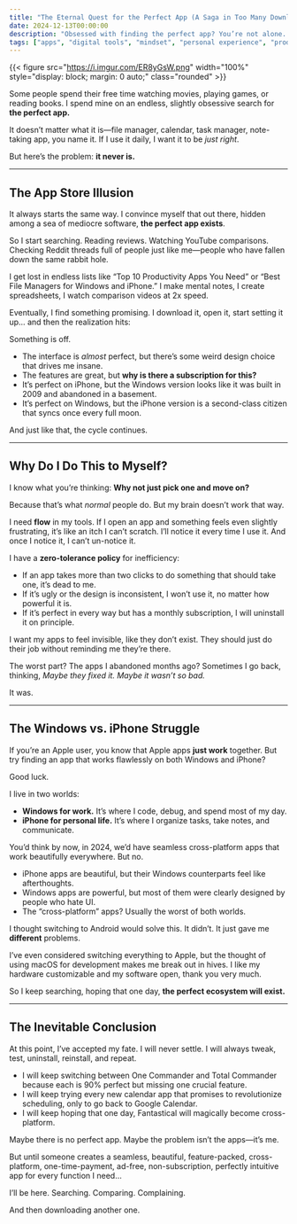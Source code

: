 ```yaml
---
title: "The Eternal Quest for the Perfect App (A Saga in Too Many Downloads)"
date: 2024-12-13T00:00:00
description: "Obsessed with finding the perfect app? You’re not alone. Join me on my endless quest for the ultimate productivity tools."
tags: ["apps", "digital tools", "mindset", "personal experience", "productivity", "tech"]
---
```

{{< figure src="https://i.imgur.com/ER8yGsW.png" width="100%" style="display: block; margin: 0 auto;" class="rounded" >}}

Some people spend their free time watching movies, playing games, or reading books. I spend mine on an endless, slightly obsessive search for **the perfect app.**

It doesn’t matter what it is—file manager, calendar, task manager, note-taking app, you name it. If I use it daily, I want it to be *just right*.

But here’s the problem: **it never is.**

---

## **The App Store Illusion**

It always starts the same way. I convince myself that out there, hidden among a sea of mediocre software, **the perfect app exists**.

So I start searching. Reading reviews. Watching YouTube comparisons. Checking Reddit threads full of people just like me—people who have fallen down the same rabbit hole.

I get lost in endless lists like “Top 10 Productivity Apps You Need” or “Best File Managers for Windows and iPhone.” I make mental notes, I create spreadsheets, I watch comparison videos at 2x speed.

Eventually, I find something promising. I download it, open it, start setting it up… and then the realization hits:

Something is off.

- The interface is *almost* perfect, but there’s some weird design choice that drives me insane.
- The features are great, but **why is there a subscription for this?**
- It’s perfect on iPhone, but the Windows version looks like it was built in 2009 and abandoned in a basement.
- It’s perfect on Windows, but the iPhone version is a second-class citizen that syncs once every full moon.

And just like that, the cycle continues.

---

## **Why Do I Do This to Myself?**

I know what you’re thinking: **Why not just pick one and move on?**

Because that’s what *normal* people do. But my brain doesn’t work that way.

I need **flow** in my tools. If I open an app and something feels even slightly frustrating, it’s like an itch I can’t scratch. I’ll notice it every time I use it. And once I notice it, I can’t un-notice it.

I have a **zero-tolerance policy** for inefficiency:
- If an app takes more than two clicks to do something that should take one, it’s dead to me.
- If it’s ugly or the design is inconsistent, I won’t use it, no matter how powerful it is.
- If it’s perfect in every way but has a monthly subscription, I will uninstall it on principle.

I want my apps to feel invisible, like they don’t exist. They should just do their job without reminding me they’re there.

The worst part? The apps I abandoned months ago? Sometimes I go back, thinking, *Maybe they fixed it. Maybe it wasn’t so bad.*

It was.

---

## **The Windows vs. iPhone Struggle**

If you’re an Apple user, you know that Apple apps **just work** together. But try finding an app that works flawlessly on both Windows and iPhone?

Good luck.

I live in two worlds:
- **Windows for work.** It’s where I code, debug, and spend most of my day.
- **iPhone for personal life.** It’s where I organize tasks, take notes, and communicate.

You’d think by now, in 2024, we’d have seamless cross-platform apps that work beautifully everywhere. But no.

- iPhone apps are beautiful, but their Windows counterparts feel like afterthoughts.
- Windows apps are powerful, but most of them were clearly designed by people who hate UI.
- The “cross-platform” apps? Usually the worst of both worlds.

I thought switching to Android would solve this. It didn’t. It just gave me **different** problems.

I’ve even considered switching everything to Apple, but the thought of using macOS for development makes me break out in hives. I like my hardware customizable and my software open, thank you very much.

So I keep searching, hoping that one day, **the perfect ecosystem will exist.**

---

## **The Inevitable Conclusion**

At this point, I’ve accepted my fate. I will never settle. I will always tweak, test, uninstall, reinstall, and repeat.

- I will keep switching between One Commander and Total Commander because each is 90% perfect but missing one crucial feature.
- I will keep trying every new calendar app that promises to revolutionize scheduling, only to go back to Google Calendar.
- I will keep hoping that one day, Fantastical will magically become cross-platform.

Maybe there is no perfect app. Maybe the problem isn’t the apps—it’s me.

But until someone creates a seamless, beautiful, feature-packed, cross-platform, one-time-payment, ad-free, non-subscription, perfectly intuitive app for every function I need…

I’ll be here. Searching. Comparing. Complaining.

And then downloading another one.